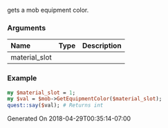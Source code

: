 gets a mob equipment color.
### Arguments
**Name**|**Type**|**Description**
:---|:---|:---
material_slot||

### Example

```perl
my $material_slot = 1;
my $val = $mob->GetEquipmentColor($material_slot);
quest::say($val); # Returns int
```


Generated On 2018-04-29T00:35:14-07:00